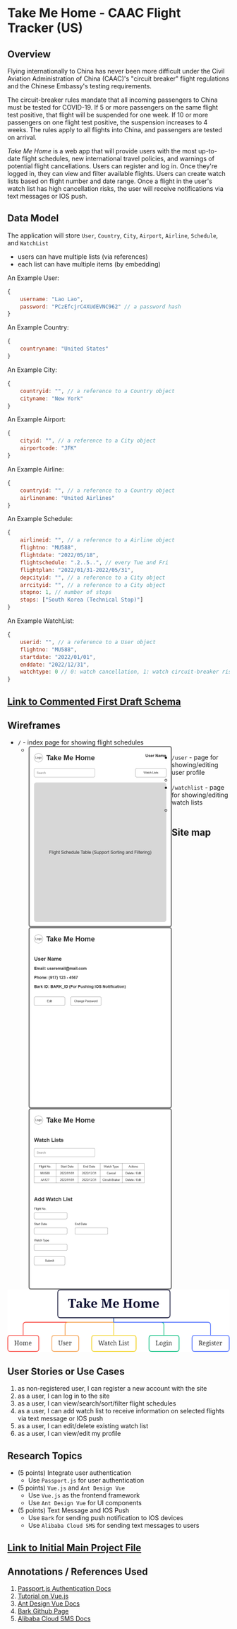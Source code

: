 # Take Me Home - CAAC Flight Tracker (US)

## Overview

Flying internationally to China has never been more difficult under the Civil Aviation Administration of China (CAAC)'s "circuit breaker" flight regulations and the Chinese Embassy's testing requirements.

The circuit-breaker rules mandate that all incoming passengers to China must be tested for COVID-19. If 5 or more passengers on the same flight test positive, that flight will be suspended for one week. If 10 or more passengers on one flight test positive, the suspension increases to 4 weeks. The rules apply to all flights into China, and passengers are tested on arrival.

*Take Me Home* is a web app that will provide users with the most up-to-date flight schedules, new international travel policies, and warnings of potential flight cancellations. Users can register and log in. Once they're logged in, they can view and filter available flights. Users can create watch lists based on flight number  and date range. Once a flight in the user's watch list has high cancellation risks, the user will receive notifications via text messages or IOS push.


## Data Model

The application will store `User`, `Country`, `City`, `Airport`, `Airline`, `Schedule`, and `WatchList`

* users can have multiple lists (via references)
* each list can have multiple items (by embedding)

An Example User:

```javascript
{
    username: "Lao Lao",
    password: "PCzEfcjrC4XUdEVNC962" // a password hash
}
```

An Example Country:

```javascript
{
    countryname: "United States"
}
```

An Example City:

```javascript
{
    countryid: "", // a reference to a Country object
    cityname: "New York"
}
```

An Example Airport:

```javascript
{
    cityid: "", // a reference to a City object
    airportcode: "JFK"
}
```

An Example Airline:

```javascript
{
    countryid: "", // a reference to a Country object
    airlinename: "United Airlines"
}
```

An Example Schedule:

```javascript
{
    airlineid: "", // a reference to a Airline object
    flightno: "MU588",
    flightdate: "2022/05/18",
    flightschedule: ".2..5..", // every Tue and Fri
    flightplan: "2022/01/31-2022/05/31",
    depcityid: "", // a reference to a City object
    arrcityid: "", // a reference to a City object
    stopno: 1, // number of stops
    stops: ["South Korea (Technical Stop)"]
}
```

An Example WatchList:

```javascript
{
    userid: "", // a reference to a User object
    flightno: "MU588",
    startdate: "2022/01/01",
    enddate: "2022/12/31",
    watchtype: 0 // 0: watch cancellation, 1: watch circuit-breaker risk
}
```

## [Link to Commented First Draft Schema](db.js) 

## Wireframes

- `/` - index page for showing flight schedules
  - <img src="documentation/index.png" alt="index" style="zoom:50%; float:left;" />
- `/user` - page for showing/editing user profile
  - <img src="documentation/user.png" alt="index" style="zoom:50%; float:left;" />
- `/watchlist` - page for showing/editing watch lists
  - <img src="documentation/watchlist.png" alt="index" style="zoom:50%; float:left;" />

## Site map

<img src="documentation/sitemap.png" alt="index"  />

## User Stories or Use Cases

1. as non-registered user, I can register a new account with the site
2. as a user, I can log in to the site
3. as a user, I can view/search/sort/filter flight schedules
4. as a user, I can add watch list to receive information on selected flights via text message or IOS push
5. as a user, I can edit/delete existing watch list
6. as a user, I can view/edit my profile

## Research Topics

* (5 points) Integrate user authentication
    * Use `Passport.js` for user authentication
* (5 points) `Vue.js` and `Ant Design Vue`
    * Use `Vue.js` as the frontend framework
    * Use `Ant Design Vue` for UI components
* (5 points) Text Message and IOS Push
    * Use `Bark` for sending push notification to IOS devices
    * Use `Alibaba Cloud SMS` for sending text messages to users



## [Link to Initial Main Project File](app.js)

## Annotations / References Used

1. [Passport.js Authentication Docs](http://passportjs.org/docs)
2. [Tutorial on Vue.js](https://vuejs.org/guide/introduction.html)
3. [Ant Design Vue Docs](https://antdv.com/docs/vue/introduce/)
4. [Bark Github Page](https://github.com/Finb/Bark)
5. [Alibaba Cloud SMS Docs](https://www.alibabacloud.com/help/en/doc-detail/158393.htm)
